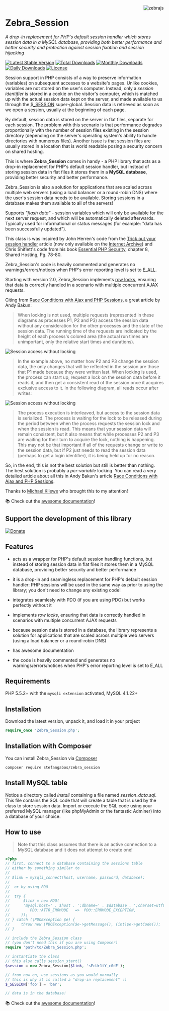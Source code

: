 <img src="https://github.com/stefangabos/zebrajs/blob/master/docs/images/logo.png" alt="zebrajs" align="right">

# Zebra_Session

*A drop-in replacement for PHP's default session handler which stores session data in a MySQL database, providing both better performance and better security and protection against session fixation and session hijacking*

[![Latest Stable Version](https://poser.pugx.org/stefangabos/zebra_session/v/stable)](https://packagist.org/packages/stefangabos/zebra_session) [![Total Downloads](https://poser.pugx.org/stefangabos/zebra_session/downloads)](https://packagist.org/packages/stefangabos/zebra_session) [![Monthly Downloads](https://poser.pugx.org/stefangabos/zebra_session/d/monthly)](https://packagist.org/packages/stefangabos/zebra_session) [![Daily Downloads](https://poser.pugx.org/stefangabos/zebra_session/d/daily)](https://packagist.org/packages/stefangabos/zebra_session) [![License](https://poser.pugx.org/stefangabos/zebra_session/license)](https://packagist.org/packages/stefangabos/zebra_session)

Session support in PHP consists of a way to preserve information (variables) on subsequent accesses to a website's pages. Unlike cookies, variables are not stored on the user's computer. Instead, only a *session identifier* is stored in a cookie on the visitor's computer, which is matched up with the actual session data kept on the server, and made available to us through the [$_SESSION](https://www.php.net/manual/en/reserved.variables.session.php) super-global. Session data is retrieved as soon as we open a session, usually at the beginning of each page.

By default, session data is stored on the server in flat files, separate for each session. The problem with this scenario is that performance degrades proportionally with the number of session files existing in the session directory (depending on the server's operating system's ability to handle directories with numerous files). Another issue is that session files are usually stored in a location that is world readable posing a security concern on shared hosting.

This is where **Zebra_Session** comes in handy - a PHP library that acts as a drop-in replacement for PHP's default session handler, but instead of storing session data in flat files it stores them in a **MySQL database**, providing better security and better performance.

Zebra_Session is also a solution for applications that are scaled across multiple web servers (using a load balancer or a round-robin DNS) where the user's session data needs to be available. Storing sessions in a database makes them available to all of the servers!

Supports *"flash data"* - session variables which will only be available for the next server request, and which will be automatically deleted afterwards. Typically used for informational or status messages (for example: "data has been successfully updated").

This class is was inspired by John Herren's code from the [Trick out your session handler](https://web.archive.org/web/20081221052326/http://devzone.zend.com/node/view/id/141) article (now only available on the [Internet Archive](https://web.archive.org/web/20081221052326/http://devzone.zend.com/node/view/id/141)) and Chris Shiflett's code from his book [Essential PHP Security](https://phpsecurity.org/code/ch08-2), chapter 8, Shared Hosting, Pg. 78-80.

Zebra_Session's code is heavily commented and generates no warnings/errors/notices when PHP's error reporting level is set to [E_ALL](https://www.php.net/manual/en/function.error-reporting.php).

Starting with version 2.0, Zebra_Session implements [row locks](https://dev.mysql.com/doc/refman/8.0/en/miscellaneous-functions.html#function_get-lock), ensuring that data is correctly handled in a scenario with multiple concurrent AJAX requests.

Citing from [Race Conditions with Ajax and PHP Sessions](http://thwartedefforts.org/2006/11/11/race-conditions-with-ajax-and-php-sessions/), a great article by Andy Bakun:

> When locking is not used, multiple requests (represented in these diagrams as processes P1, P2 and P3) access the session data without any consideration for the other processes and the state of the session data. The running time of the requests are indicated by the height of each process's colored area (the actual run times are unimportant, only the relative start times and durations).

![Session access without locking](http://stefangabos.ro/wp-content/uploads/2011/04/session-access-without-locking.png)

> In the example above, no matter how P2 and P3 change the session data, the only changes that will be reflected in the session are those that P1 made because they were written last. When locking is used, the process can start up, request a lock on the session data before it reads it, and then get a consistent read of the session once it acquires exclusive access to it. In the following diagram, all reads occur after writes:

![Session access without locking](http://stefangabos.ro/wp-content/uploads/2011/04/session-access-with-locking.png)

> The process execution is interleaved, but access to the session data is serialized. The process is waiting for the lock to be released during the period between when the process requests the session lock and when the session is read. This means that your session data will remain consistent, but it also means that while processes P2 and P3 are waiting for their turn to acquire the lock, nothing is happening. This may not be that important if all of the requests change or write to the session data, but if P2 just needs to read the session data (perhaps to get a login identifier), it is being held up for no reason.

So, in the end, this is not the best solution but still is better than nothing. The best solution is probably a *per-variable* locking. You can read a very detailed article about all this in Andy Bakun's article [Race Conditions with Ajax and PHP Sessions](http://thwartedefforts.org/2006/11/11/race-conditions-with-ajax-and-php-sessions/).

Thanks to [Michael Kliewe](https://www.phpgangsta.de/) who brought this to my attention!

:books: Check out the [awesome documentation](https://stefangabos.github.io/Zebra_Session/Zebra_Session/Zebra_Session.html)!

## Support the development of this library

[![Donate](https://www.paypalobjects.com/en_US/i/btn/btn_donate_LG.gif)](https://www.paypal.com/cgi-bin/webscr?cmd=_s-xclick&hosted_button_id=8J7UKSA7G6372)

## Features

- acts as a wrapper for PHP's default session handling functions, but instead of storing session data in flat files it stores them in a MySQL database, providing better security and better performance

- it is a drop-in and seamingless replacement for PHP's default session handler: PHP sessions will be used in the same way as prior to using the library; you don't need to change any existing code!

- integrates seamlesly with PDO (if you are using PDO) but works perfectly without it

- implements *row locks*, ensuring that data is correctly handled in scenarios with multiple concurrent AJAX requests

- because session data is stored in a database, the library represents a solution for applications that are scaled across multiple web servers (using a load balancer or a round-robin DNS)

- has awesome documentation

- the code is heavily commented and generates no warnings/errors/notices when PHP's error reporting level is set to E_ALL

## Requirements

PHP 5.5.2+ with the `mysqli extension` activated, MySQL 4.1.22+

## Installation

Download the latest version, unpack it, and load it in your project

```php
require_once 'Zebra_Session.php';
```

## Installation with Composer

You can install Zebra_Session via [Composer](https://packagist.org/packages/stefangabos/zebra_session)

```
composer require stefangabos/zebra_session
```

## Install MySQL table

Notice a directory called *install* containing a file named *session_data.sql*. This file contains the SQL code that will create a table that is used by the class to store session data. Import or execute the SQL code using your preferred MySQL manager (like phpMyAdmin or the fantastic Adminer) into a database of your choice.

## How to use

> Note that this class assumes that there is an active connection to a MySQL database and it does not attempt to create one!

```php
<?php
// first, connect to a database containing the sessions table
// either by something similar to
//
// $link = mysqli_connect(host, username, password, database);
//
//  or by using PDO
//
//  try {
//      $link = new PDO(
//      'mysql:host=' . $host . ';dbname=' . $database . ';charset=utf8mb4', $username, $password, array(
//         PDO::ATTR_ERRMODE   =>  PDO::ERRMODE_EXCEPTION,
//     ));
// } catch (\PDOException $e) {
//     throw new \PDOException($e->getMessage(), (int)$e->getCode());
// }

// include the Zebra_Session class
// (you don't need this if you are using Composer)
require 'path/to/Zebra_Session.php';

// instantiate the class
// this also calls session_start()
$session = new Zebra_Session($link, 'sEcUr1tY_c0dE');

// from now on, use sessions as you would normally
// this is why it is called a "drop-in replacement" :)
$_SESSION['foo'] = 'bar';

// data is in the database!
```

 :books: Check out the [awesome documentation](https://stefangabos.github.io/Zebra_Session/Zebra_Session/Zebra_Session.html)!
